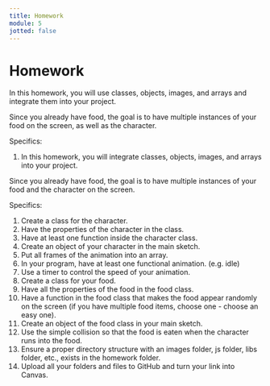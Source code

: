 ```yaml
---
title: Homework
module: 5
jotted: false
---
```


# Homework

<!--
In this homework, you are going to move an animated character.  If you can, relate it to your project.  Create a class of the objects in your project (simple shapes, images, properties, functions) The character should move when either WASD or the arrow keys are pressed (your choice) or independently.  When the character moves, it should go from an idle state to a moving state.

<a href="https://github.com/Montana-Media-Arts/220_CreativeCoding2-Spring2022-Samples/tree/main/Homework%204" target="_new">Homework 4 Example</a>

Specifics:
1.	Create a class for the player
2.	Hold all image objects in an array
3.	Change animations to movement when the WASD or arrow keys are pressed
4.	Have another animation change by key press or some other timing event.
5.	Potentially move the character around the screen.
-->

In this homework, you will use classes, objects, images, and arrays and integrate them into your project.  

Since you already have food, the goal is to have multiple instances of your food on the screen, as well as the character.

<!--Since you already have food, your animated character should (hopefully) move and eat the food. The goal is to have multiple instances of your food on the screen, and the character will go and eat them. (based on location)  
-->
<!--If the character eats the food, integrate a timer so the food reappears. 

Move the character using either WASD or the arrow keys (your choice). 
-->
Specifics:

1. In this homework, you will integrate classes, objects, images, and arrays into your project.

Since you already have food, the goal is to have multiple instances of your food and the character on the screen.

Specifics:

1. Create a class for the character.
2. Have the properties of the character in the class.
3. Have at least one function inside the character class.
4. Create an object of your character in the main sketch.
5. Put all frames of the animation into an array.
6. In your program, have at least one functional animation. (e.g. idle)
7. Use a timer to control the speed of your animation.
8. Create a class for your food.
9. Have all the properties of the food in the food class.
10. Have a function in the food class that makes the food appear randomly on the screen (if you have multiple food items, choose one - choose an easy one).
11. Create an object of the food class in your main sketch.
12. Use the simple collision so that the food is eaten when the character runs into the food.
13. Ensure a proper directory structure with an images folder, js folder, libs folder, etc., exists in the homework folder.
14. Upload all your folders and files to GitHub and turn your link into Canvas.

